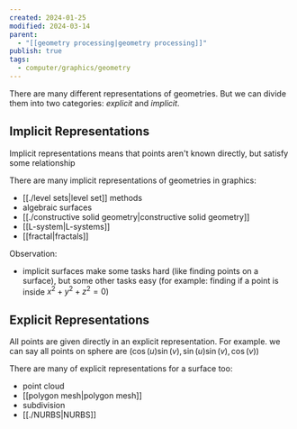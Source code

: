 ```yaml
---
created: 2024-01-25
modified: 2024-03-14
parent:
  - "[[geometry processing|geometry processing]]"
publish: true
tags:
  - computer/graphics/geometry
---
```

There are many different representations of geometries. But we can divide them into two categories: _explicit_ and _implicit_.
## Implicit Representations
Implicit representations means that points aren't known directly, but satisfy some relationship

There are many implicit representations of geometries in graphics:
- [[./level sets|level set]] methods
- algebraic surfaces
- [[./constructive solid geometry|constructive solid geometry]]
- [[L-system|L-systems]]
- [[fractal|fractals]]

Observation:
- implicit surfaces make some tasks hard (like finding points on a surface), but some other tasks easy (for example: finding if a point is inside $x^2 + y^2 + z^2 = 0$)

## Explicit Representations
All points are given directly in an explicit representation. For example. we can say all points on sphere are $(\cos(u)\sin(v), \sin(u)\sin(v), \cos(v))$

There are many of explicit representations for a surface too:
- point cloud
- [[polygon mesh|polygon mesh]]
- subdivision
- [[./NURBS|NURBS]]